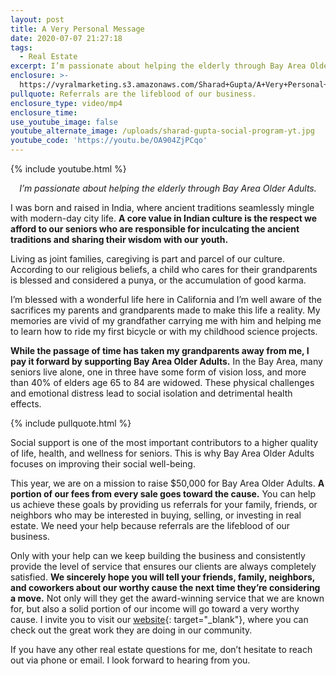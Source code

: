 ```yaml
---
layout: post
title: A Very Personal Message
date: 2020-07-07 21:27:18
tags:
  - Real Estate
excerpt: I’m passionate about helping the elderly through Bay Area Older Adults.
enclosure: >-
  https://vyralmarketing.s3.amazonaws.com/Sharad+Gupta/A+Very+Personal+Message.mp4
pullquote: Referrals are the lifeblood of our business.
enclosure_type: video/mp4
enclosure_time:
use_youtube_image: false
youtube_alternate_image: /uploads/sharad-gupta-social-program-yt.jpg
youtube_code: 'https://youtu.be/OA904ZjPCqo'
---
```


{% include youtube.html %}

<p style="text-align: center;"><em>I’m passionate about helping the elderly through Bay Area Older Adults.</em></p>

I was born and raised in India, where ancient traditions seamlessly mingle with modern-day city life. **A core value in Indian culture is the respect we afford to our seniors who are responsible for inculcating the ancient traditions and sharing their wisdom with our youth.**

Living as joint families, caregiving is part and parcel of our culture. According to our religious beliefs, a child who cares for their grandparents is blessed and considered a punya, or the accumulation of good karma.

I’m blessed with a wonderful life here in California and I’m well aware of the sacrifices my parents and grandparents made to make this life a reality. My memories are vivid of my grandfather carrying me with him and helping me to learn how to ride my first bicycle or with my childhood science projects.

**While the passage of time has taken my grandparents away from me, I pay it forward by supporting Bay Area Older Adults.** In the Bay Area, many seniors live alone, one in three have some form of vision loss, and more than 40% of elders age 65 to 84 are widowed. These physical challenges and emotional distress lead to social isolation and detrimental health effects.&nbsp;

{% include pullquote.html %}

Social support is one of the most important contributors to a higher quality of life, health, and wellness for seniors. This is why Bay Area Older Adults focuses on improving their social well-being.&nbsp;

This year, we are on a mission to raise $50,000 for Bay Area Older Adults. **A portion of our fees from every sale goes toward the cause.** You can help us achieve these goals by providing us referrals for your family, friends, or neighbors who may be interested in buying, selling, or investing in real estate. We need your help because referrals are the lifeblood of our business.&nbsp;

Only with your help can we keep building the business and consistently provide the level of service that ensures our clients are always completely satisfied. **We sincerely hope you will tell your friends, family, neighbors, and coworkers about our worthy cause the next time they’re considering a move.** Not only will they get the award-winning service that we are known for, but also a solid portion of our income will go toward a very worthy cause. I invite you to visit our [website](https://www.bayareahothomedeals.com/referrals_help_older_adults?src=referralshelpelders.com){: target="_blank"}, where you can check out the great work they are doing in our community.

If you have any other real estate questions for me, don’t hesitate to reach out via phone or email. I look forward to hearing from you.